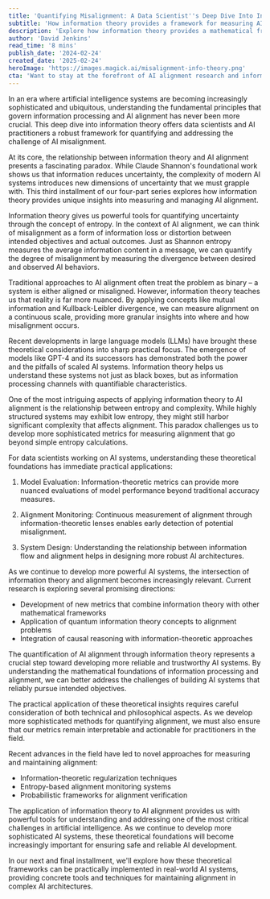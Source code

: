 ```yaml
---
title: 'Quantifying Misalignment: A Data Scientist''s Deep Dive Into Information Theory'
subtitle: 'How information theory provides a framework for measuring AI alignment'
description: 'Explore how information theory provides a mathematical framework for quantifying AI alignment, offering data scientists new tools for measuring and managing the alignment of artificial intelligence systems. This deep dive examines entropy, complexity, and practical applications in modern AI development.'
author: 'David Jenkins'
read_time: '8 mins'
publish_date: '2024-02-24'
created_date: '2025-02-24'
heroImage: 'https://images.magick.ai/misalignment-info-theory.png'
cta: 'Want to stay at the forefront of AI alignment research and information theory applications? Follow us on LinkedIn for regular updates on cutting-edge developments in AI safety and technical implementations.'
---
```


In an era where artificial intelligence systems are becoming increasingly sophisticated and ubiquitous, understanding the fundamental principles that govern information processing and AI alignment has never been more crucial. This deep dive into information theory offers data scientists and AI practitioners a robust framework for quantifying and addressing the challenge of AI misalignment.

At its core, the relationship between information theory and AI alignment presents a fascinating paradox. While Claude Shannon's foundational work shows us that information reduces uncertainty, the complexity of modern AI systems introduces new dimensions of uncertainty that we must grapple with. This third installment of our four-part series explores how information theory provides unique insights into measuring and managing AI alignment.

Information theory gives us powerful tools for quantifying uncertainty through the concept of entropy. In the context of AI alignment, we can think of misalignment as a form of information loss or distortion between intended objectives and actual outcomes. Just as Shannon entropy measures the average information content in a message, we can quantify the degree of misalignment by measuring the divergence between desired and observed AI behaviors.

Traditional approaches to AI alignment often treat the problem as binary – a system is either aligned or misaligned. However, information theory teaches us that reality is far more nuanced. By applying concepts like mutual information and Kullback-Leibler divergence, we can measure alignment on a continuous scale, providing more granular insights into where and how misalignment occurs.

Recent developments in large language models (LLMs) have brought these theoretical considerations into sharp practical focus. The emergence of models like GPT-4 and its successors has demonstrated both the power and the pitfalls of scaled AI systems. Information theory helps us understand these systems not just as black boxes, but as information processing channels with quantifiable characteristics.

One of the most intriguing aspects of applying information theory to AI alignment is the relationship between entropy and complexity. While highly structured systems may exhibit low entropy, they might still harbor significant complexity that affects alignment. This paradox challenges us to develop more sophisticated metrics for measuring alignment that go beyond simple entropy calculations.

For data scientists working on AI systems, understanding these theoretical foundations has immediate practical applications:

1. Model Evaluation: Information-theoretic metrics can provide more nuanced evaluations of model performance beyond traditional accuracy measures.

2. Alignment Monitoring: Continuous measurement of alignment through information-theoretic lenses enables early detection of potential misalignment.

3. System Design: Understanding the relationship between information flow and alignment helps in designing more robust AI architectures.

As we continue to develop more powerful AI systems, the intersection of information theory and alignment becomes increasingly relevant. Current research is exploring several promising directions:

- Development of new metrics that combine information theory with other mathematical frameworks
- Application of quantum information theory concepts to alignment problems
- Integration of causal reasoning with information-theoretic approaches

The quantification of AI alignment through information theory represents a crucial step toward developing more reliable and trustworthy AI systems. By understanding the mathematical foundations of information processing and alignment, we can better address the challenges of building AI systems that reliably pursue intended objectives.

The practical application of these theoretical insights requires careful consideration of both technical and philosophical aspects. As we develop more sophisticated methods for quantifying alignment, we must also ensure that our metrics remain interpretable and actionable for practitioners in the field.

Recent advances in the field have led to novel approaches for measuring and maintaining alignment:

- Information-theoretic regularization techniques
- Entropy-based alignment monitoring systems
- Probabilistic frameworks for alignment verification

The application of information theory to AI alignment provides us with powerful tools for understanding and addressing one of the most critical challenges in artificial intelligence. As we continue to develop more sophisticated AI systems, these theoretical foundations will become increasingly important for ensuring safe and reliable AI development.

In our next and final installment, we'll explore how these theoretical frameworks can be practically implemented in real-world AI systems, providing concrete tools and techniques for maintaining alignment in complex AI architectures.
